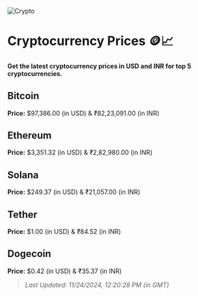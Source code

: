 
![Crypto](https://www.techguide.com.au/wp-content/uploads/2020/11/crypto3.jpeg)

# Cryptocurrency Prices 🪙📈

#### Get the latest cryptocurrency prices in USD and INR for top 5 cryptocurrencies.

## Bitcoin

**Price:** $97,386.00 (in USD) & ₹82,23,091.00 (in INR)

## Ethereum

**Price:** $3,351.32 (in USD) & ₹2,82,980.00 (in INR)

## Solana

**Price:** $249.37 (in USD) & ₹21,057.00 (in INR)

## Tether

**Price:** $1.00 (in USD) & ₹84.52 (in INR)

## Dogecoin

**Price:** $0.42 (in USD) & ₹35.37 (in INR)

> _Last Updated: 11/24/2024, 12:20:28 PM (in GMT)_
